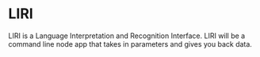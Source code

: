 # LIRI
LIRI is a Language Interpretation and Recognition Interface. LIRI will be a command line node app that takes in parameters and gives you back data.
